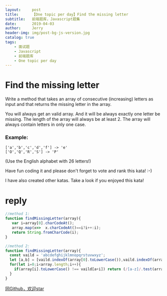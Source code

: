 ```yaml
---
layout:     post
title:      【One topic per day】Find the missing letter
subtitle:   前端题库，Javascript题集
date:       2019-04-03
author:     Jerry
header-img: img/post-bg-js-version.jpg
catalog: true
tags:
    - 面试题
    - Javascript
    - 前端题库
    - One topic per day
---
```


# Find the missing letter

Write a method that takes an array of consecutive (increasing) letters as input and that returns the missing letter in the array.

You will always get an valid array. And it will be always exactly one letter be missing. The length of the array will always be at least 2.
The array will always contain letters in only one case.

### Example:
```
['a','b','c','d','f'] -> 'e'
['O','Q','R','S'] -> 'P'
```
(Use the English alphabet with 26 letters!)

Have fun coding it and please don't forget to vote and rank this kata! :-)

I have also created other katas. Take a look if you enjoyed this kata!

# reply
```js
//method 1:
function findMissingLetter(array){
   var i=array[0].charCodeAt();
   array.map(x=>  x.charCodeAt()==i?i++:i);
   return String.fromCharCode(i);
}

//method 2:
function findMissingLetter(array){
  const vaild = 'abcdefghijklmnopqrstuvwxyz';
  let [a,b] = [vaild.indexOf(array[0].toLowerCase()),vaild.indexOf(array[array.length-1].toLowerCase())];
  for(let i=0;i<array.length;i++){
    if(array[i].toLowerCase() !== vaild[a+i]) return (/[a-z]/.test(array[i]))?vaild[a+i]:vaild[a+i].toUpperCase()
  }
}
```



[同Github，欢迎star](https://github.com/xiqe/code-train/issues)
